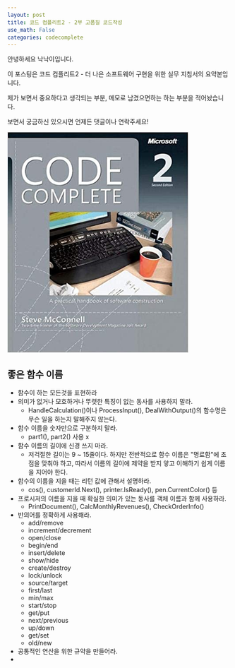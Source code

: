 ```yaml
---
layout: post
title: 코드 컴플리트2 - 2부 고품질 코드작성
use_math: False
categories: codecomplete
---
```


안녕하세요 낙낙이입니다.

이 포스팅은 코드 컴플리트2 - 더 나은 소프트웨어 구현을 위한 실무 지침서의 요약본입니다.

제가 보면서 중요하다고 생각되는 부분, 메모로 남겼으면하는 하는 부분을 적어놨습니다.

보면서 궁금하신 있으시면 언제든 댓글이나 연락주세요!


![goofys1](/public/images/2021-08-13-code-complete-1.jpg)


## 좋은 함수 이름

- 함수이 하는 모든것을 표현하라
- 의미가 없거나 모호하거나 뚜렷한 특징이 없는 동사를 사용하지 말라.
  - HandleCalculation()이나 ProcessInput(), DealWithOutput()의 함수명은 무슨 일을 하는지 말해주지 않는다.
- 함수 이름을 숫자만으로 구분하지 말라.
  - part1(), part2() 사용 x
- 함수 이름의 길이에 신경 쓰지 마라.
  - 저걱절한 길이는 9 ~ 15줄이다. 하지만 전반적으로 함수 이름은 "명료함"에 초점을 맞춰야 하고, 따라서 이름의 길이에 제약을 받지 앟고 이해하기 쉽게 이름을 지어야 한다.
- 함수의 이름을 지을 때는 리턴 값에 관해서 설명하라.
  - cos(), customerId.Next(), printer.IsReady(), pen.CurrentColor() 등
- 프로시저의 이름을 지을 때 확실한 의미가 있는 동사를 객체 이름과 함께 사용하라.
  - PrintDocument(), CalcMonthlyRevenues(), CheckOrderInfo()
- 반의어를 정확하게 사용해라.
  - add/remove
  - increment/decrement
  - open/close
  - begin/end
  - insert/delete
  - show/hide
  - create/destroy
  - lock/unlock
  - source/target
  - first/last
  - min/max
  - start/stop
  - get/put
  - next/previous
  - up/down
  - get/set
  - old/new
- 공통적인 연산을 위한 규약을 만들어라.
- 